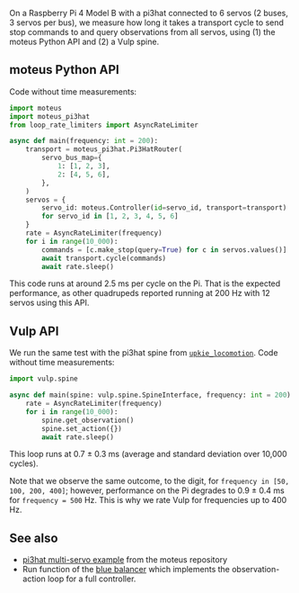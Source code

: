 On a Raspberry Pi 4 Model B with a pi3hat connected to 6 servos (2 buses, 3 servos per bus), we measure how long it takes a transport cycle to send stop commands to and query observations from all servos, using (1) the moteus Python API and (2) a Vulp spine.

## moteus Python API

Code without time measurements:

```python
import moteus
import moteus_pi3hat
from loop_rate_limiters import AsyncRateLimiter

async def main(frequency: int = 200):
    transport = moteus_pi3hat.Pi3HatRouter(
        servo_bus_map={
            1: [1, 2, 3],
            2: [4, 5, 6],
        },
    )
    servos = {
        servo_id: moteus.Controller(id=servo_id, transport=transport)
        for servo_id in [1, 2, 3, 4, 5, 6]
    }
    rate = AsyncRateLimiter(frequency)
    for i in range(10_000):
        commands = [c.make_stop(query=True) for c in servos.values()]
        await transport.cycle(commands)
        await rate.sleep()
```

This code runs at around 2.5 ms per cycle on the Pi. That is the expected performance, as other quadrupeds reported running at 200 Hz with 12 servos using this API.

## Vulp API

We run the same test with the pi3hat spine from [`upkie_locomotion`](https://github.com/tasts-robots/upkie_locomotion/). Code without time measurements:

```python
import vulp.spine

async def main(spine: vulp.spine.SpineInterface, frequency: int = 200):
    rate = AsyncRateLimiter(frequency)
    for i in range(10_000):
        spine.get_observation()
        spine.set_action({})
        await rate.sleep()
```

This loop runs at 0.7 ± 0.3 ms (average and standard deviation over 10,000 cycles).

Note that we observe the same outcome, to the digit, for ``frequency in [50, 100, 200, 400]``; however, performance on the Pi degrades to 0.9 ± 0.4 ms for ``frequency = 500`` Hz. This is why we rate Vulp for frequencies up to 400 Hz.

## See also

- [pi3hat multi-servo example](https://github.com/mjbots/moteus/blob/main/lib/python/examples/pi3hat_multiservo.py) from the moteus repository
- Run function of the [blue balancer](https://github.com/tasts-robots/upkie_locomotion/blob/5c4ece2577f6e71132c1ab2625142364c567e0fa/agents/blue_balancer/main.py#L54) which implements the observation-action loop for a full controller.
